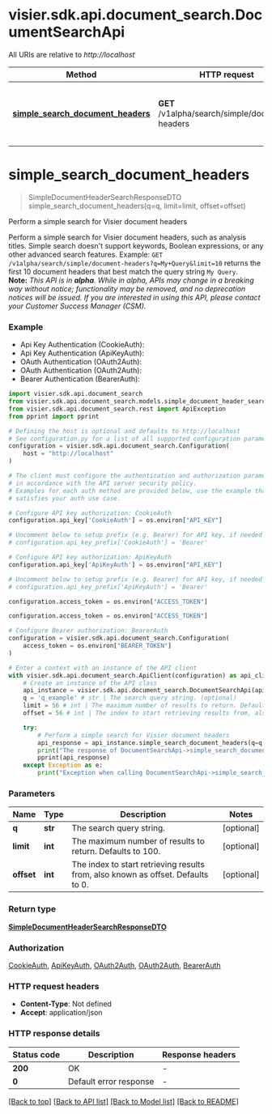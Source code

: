 # visier.sdk.api.document_search.DocumentSearchApi

All URIs are relative to *http://localhost*

Method | HTTP request | Description
------------- | ------------- | -------------
[**simple_search_document_headers**](DocumentSearchApi.md#simple_search_document_headers) | **GET** /v1alpha/search/simple/document-headers | Perform a simple search for Visier document headers


# **simple_search_document_headers**
> SimpleDocumentHeaderSearchResponseDTO simple_search_document_headers(q=q, limit=limit, offset=offset)

Perform a simple search for Visier document headers

Perform a simple search for Visier document headers, such as analysis titles. Simple search doesn't support keywords, Boolean expressions, or any other advanced search features.  Example: `GET /v1alpha/search/simple/document-headers?q=My+Query&limit=10` returns the first 10 document headers that best match the query string `My Query`.   <br>**Note:** <em>This API is in **alpha**. While in alpha, APIs may change in a breaking way without notice; functionality may be removed, and no deprecation notices will be issued.  If you are interested in using this API, please contact your Customer Success Manager (CSM).</em>

### Example

* Api Key Authentication (CookieAuth):
* Api Key Authentication (ApiKeyAuth):
* OAuth Authentication (OAuth2Auth):
* OAuth Authentication (OAuth2Auth):
* Bearer Authentication (BearerAuth):

```python
import visier.sdk.api.document_search
from visier.sdk.api.document_search.models.simple_document_header_search_response_dto import SimpleDocumentHeaderSearchResponseDTO
from visier.sdk.api.document_search.rest import ApiException
from pprint import pprint

# Defining the host is optional and defaults to http://localhost
# See configuration.py for a list of all supported configuration parameters.
configuration = visier.sdk.api.document_search.Configuration(
    host = "http://localhost"
)

# The client must configure the authentication and authorization parameters
# in accordance with the API server security policy.
# Examples for each auth method are provided below, use the example that
# satisfies your auth use case.

# Configure API key authorization: CookieAuth
configuration.api_key['CookieAuth'] = os.environ["API_KEY"]

# Uncomment below to setup prefix (e.g. Bearer) for API key, if needed
# configuration.api_key_prefix['CookieAuth'] = 'Bearer'

# Configure API key authorization: ApiKeyAuth
configuration.api_key['ApiKeyAuth'] = os.environ["API_KEY"]

# Uncomment below to setup prefix (e.g. Bearer) for API key, if needed
# configuration.api_key_prefix['ApiKeyAuth'] = 'Bearer'

configuration.access_token = os.environ["ACCESS_TOKEN"]

configuration.access_token = os.environ["ACCESS_TOKEN"]

# Configure Bearer authorization: BearerAuth
configuration = visier.sdk.api.document_search.Configuration(
    access_token = os.environ["BEARER_TOKEN"]
)

# Enter a context with an instance of the API client
with visier.sdk.api.document_search.ApiClient(configuration) as api_client:
    # Create an instance of the API class
    api_instance = visier.sdk.api.document_search.DocumentSearchApi(api_client)
    q = 'q_example' # str | The search query string. (optional)
    limit = 56 # int | The maximum number of results to return. Defaults to 100. (optional)
    offset = 56 # int | The index to start retrieving results from, also known as offset. Defaults to 0. (optional)

    try:
        # Perform a simple search for Visier document headers
        api_response = api_instance.simple_search_document_headers(q=q, limit=limit, offset=offset)
        print("The response of DocumentSearchApi->simple_search_document_headers:\n")
        pprint(api_response)
    except Exception as e:
        print("Exception when calling DocumentSearchApi->simple_search_document_headers: %s\n" % e)
```



### Parameters


Name | Type | Description  | Notes
------------- | ------------- | ------------- | -------------
 **q** | **str**| The search query string. | [optional] 
 **limit** | **int**| The maximum number of results to return. Defaults to 100. | [optional] 
 **offset** | **int**| The index to start retrieving results from, also known as offset. Defaults to 0. | [optional] 

### Return type

[**SimpleDocumentHeaderSearchResponseDTO**](SimpleDocumentHeaderSearchResponseDTO.md)

### Authorization

[CookieAuth](../README.md#CookieAuth), [ApiKeyAuth](../README.md#ApiKeyAuth), [OAuth2Auth](../README.md#OAuth2Auth), [OAuth2Auth](../README.md#OAuth2Auth), [BearerAuth](../README.md#BearerAuth)

### HTTP request headers

 - **Content-Type**: Not defined
 - **Accept**: application/json

### HTTP response details

| Status code | Description | Response headers |
|-------------|-------------|------------------|
**200** | OK |  -  |
**0** | Default error response |  -  |

[[Back to top]](#) [[Back to API list]](../README.md#documentation-for-api-endpoints) [[Back to Model list]](../README.md#documentation-for-models) [[Back to README]](../README.md)

